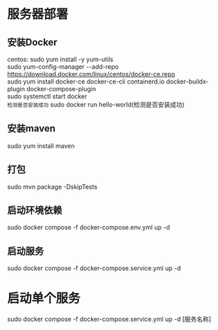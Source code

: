 # 服务器部署
## 安装Docker
centos:
sudo yum install -y yum-utils</br>
sudo yum-config-manager --add-repo https://download.docker.com/linux/centos/docker-ce.repo</br>
sudo yum install docker-ce docker-ce-cli containerd.io docker-buildx-plugin docker-compose-plugin</br>
sudo systemctl start docker</br>
```检测是否安装成功```
sudo docker run hello-world(检测是否安装成功)

## 安装maven
sudo yum install maven

## 打包
sudo mvn package -DskipTests


## 启动环境依赖
sudo docker compose -f docker-compose.env.yml up -d

## 启动服务
sudo docker compose -f docker-compose.service.yml up -d

# 启动单个服务
sudo docker compose -f docker-compose.service.yml up -d [服务名称]
